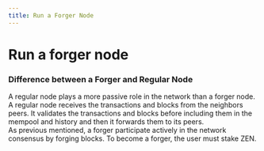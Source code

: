```yaml
---
title: Run a Forger Node
---
```


# Run a forger node

### Difference between a Forger and Regular Node
A regular node plays a more passive role in the network than a forger node. A regular node receives the transactions and blocks from the neighbors peers. It validates the transactions and blocks before including them in the mempool and history and then it forwards them to its peers.  
As previous mentioned, a forger participate actively in the network consensus by forging blocks.
To become a forger, the user must stake ZEN.